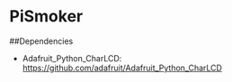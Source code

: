 # PiSmoker

##Dependencies
* Adafruit_Python_CharLCD: 
https://github.com/adafruit/Adafruit_Python_CharLCD
